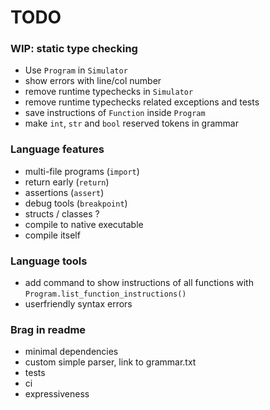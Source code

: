# TODO

### WIP: static type checking
- Use `Program` in `Simulator`
- show errors with line/col number
- remove runtime typechecks in `Simulator`
- remove runtime typechecks related exceptions and tests
- save instructions of `Function` inside `Program`
- make `int`, `str` and `bool` reserved tokens in grammar


### Language features
- multi-file programs (`import`)
- return early (`return`)
- assertions (`assert`)
- debug tools (`breakpoint`)
- structs / classes ?
- compile to native executable
- compile itself

### Language tools
- add command to show instructions of all functions with `Program.list_function_instructions()`
- userfriendly syntax errors

### Brag in readme
- minimal dependencies
- custom simple parser, link to grammar.txt
- tests
- ci
- expressiveness
